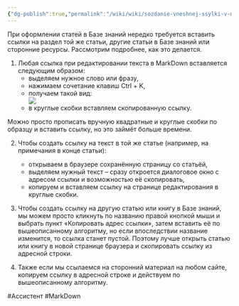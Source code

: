 ```yaml
---
{"dg-publish":true,"permalink":"/wiki/wiki/sozdanie-vneshnej-ssylki-v-mark-down/"}
---
```


При оформлении статей в Базе знаний нередко требуется вставить ссылки на раздел той же статьи, другие статьи в Базе знаний или сторонние ресурсы. Рассмотрим подробнее, как это делается.

1. Любая ссылка при редактировании текста в MarkDown вставляется следующим образом:
   - выделяем нужное слово или фразу,
   - нажимаем сочетание клавиш Ctrl + K,
   - получаем такой вид:
      <div drawio-diagram="36"><img src="https://wiki.ostroukh.ru/uploads/images/drawio/2023-10/drawing-1-1696219297.png"></div>
   - в круглые скобки вставляем скопированную ссылку.
     
Можно просто прописать вручную квадратные и круглые скобки по образцу и вставить ссылку, но это займёт больше времени.

2. Чтобы создать ссылку на текст в той же статье (например, на примечания в конце статьи):
   - открываем в браузере сохранённую страницу со статьёй,
   - выделяем нужный текст – сразу откроется диалоговое окно с адресом ссылки и возможностью её скопировать,
   - копируем и вставляем ссылку на странице редактирования в круглые скобки.

3. Чтобы создать ссылку на другую статью или книгу в Базе знаний, мы можем просто кликнуть по названию правой кнопкой мыши и выбрать пункт «Копировать адрес ссылки», затем вставить её по вышеописанному алгоритму, но если впоследствии название изменится, то ссылка станет пустой. Поэтому лучше открыть статью или книгу в новой странице браузера и скопировать ссылку из адресной строки.

4. Также если мы ссылаемся на сторонний материал на любом сайте, копируем ссылку в адресной строке и действуем по вышеописанному алгоритму.

#Ассистент #MarkDown